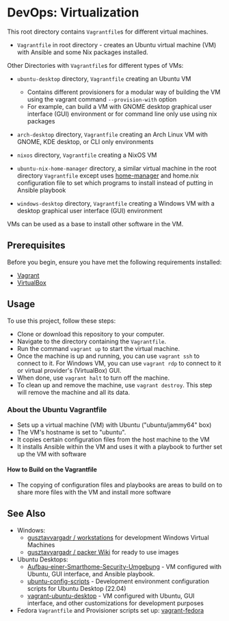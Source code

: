 # DevOps: Virtualization

This root directory contains `Vagrantfile`s for different virtual machines.

- `Vagrantfile` in root directory - creates an Ubuntu virtual machine (VM) with Ansible and some Nix packages installed.

Other Directories with `Vagrantfile`s for different types of VMs:

- `ubuntu-desktop` directory, `Vagrantfile` creating an Ubuntu VM

  - Contains different provisioners for a modular way of building the VM
    using the vagrant command `--provision-with` option
  - For example, can build a VM with GNOME desktop graphical user interface
    (GUI) environment or for command line only use using nix packages

- `arch-desktop` directory, `Vagrantfile` creating an Arch Linux VM with GNOME, KDE desktop, or CLI only environments
- `nixos` directory, `Vagrantfile` creating a NixOS VM
- `ubuntu-nix-home-manager` directory, a similar virtual machine in the root directory `Vagrantfile` except uses [home-manager](https://github.com/nix-community/home-manager) and home.nix configuration file to set which programs to install instead of putting in Ansible playbook
- `windows-desktop` directory, `Vagrantfile` creating a Windows VM with a desktop graphical user interface (GUI) environment

VMs can be used as a base to install other software in the VM.

## Prerequisites

Before you begin, ensure you have met the following requirements installed:

- [Vagrant](https://www.vagrantup.com/)
- [VirtualBox](https://www.virtualbox.org/)

## Usage

To use this project, follow these steps:

- Clone or download this repository to your computer.
- Navigate to the directory containing the `Vagrantfile`.
- Run the command `vagrant up` to start the virtual machine.
- Once the machine is up and running, you can use `vagrant ssh` to connect to it. For Windows VM, you can use `vagrant rdp` to connect to it or virtual provider's (VirtualBox) GUI.
- When done, use `vagrant halt` to turn off the machine.
- To clean up and remove the machine, use `vagrant destroy`. This step will remove the machine and all its data.

### About the Ubuntu Vagrantfile

- Sets up a virtual machine (VM) with Ubuntu ("ubuntu/jammy64" box)
- The VM's hostname is set to "ubuntu".
- It copies certain configuration files from the host machine to the VM
- It installs Ansible within the VM and uses it with a playbook to further set up the VM with software

#### How to Build on the Vagrantfile

- The copying of configuration files and playbooks are areas to build on to share more files with the VM and install more software

## See Also

- Windows:
  - [gusztavvargadr / workstations](https://github.com/gusztavvargadr/workstations) for development Windows Virtual Machines
  - [gusztavvargadr / packer Wiki](https://github.com/gusztavvargadr/packer/wiki) for ready to use images
- Ubuntu Desktops:
  - [Aufbau-einer-Smarthome-Security-Umgebung](https://github.com/Simon-Str/Aufbau-einer-Smarthome-Security-Umgebung) - VM configured with Ubuntu, GUI interface, and Ansible playbook.
  - [ubuntu-config-scripts](https://github.com/yaphott/ubuntu-config-scripts) - Development environment configuration scripts for Ubuntu Desktop (22.04)
  - [vagrant-ubuntu-desktop](https://github.com/Emna-Cheniour/vagrant-ubuntu-desktop/tree/main) - VM configured with Ubuntu, GUI interface, and other customizations for development purposes
- Fedora `Vagrantfile` and Provisioner scripts set up: [vagrant-fedora](https://github.com/baroxx/vagrant-fedora)
